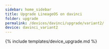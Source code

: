 ```yaml
---
sidebar: home_sidebar
title: Upgrade LineageOS on davinci
folder: upgrade
permalink: /devices/davinci/upgrade/variant2/
device: davinci_variant2
---
```

{% include templates/device_upgrade.md %}
